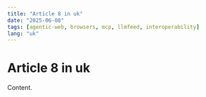 ```yaml
---
title: "Article 8 in uk"
date: "2025-06-08"
tags: [agentic-web, browsers, mcp, llmfeed, interoperability]
lang: "uk"
---
```


# Article 8 in uk

Content.
